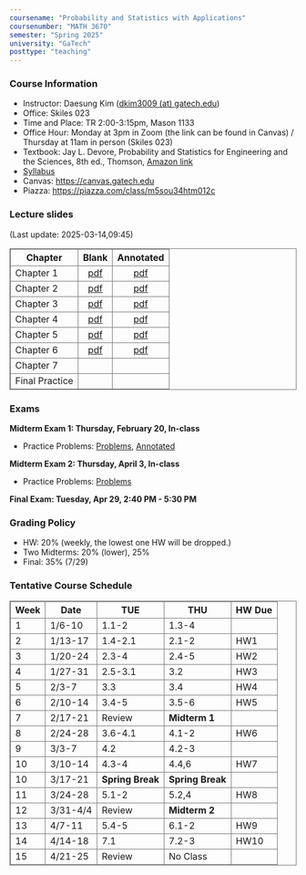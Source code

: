```yaml
---
coursename: "Probability and Statistics with Applications"
coursenumber: "MATH 3670"
semester: "Spring 2025"
university: "GaTech"
posttype: "teaching"
---
```


### Course Information
- Instructor: Daesung Kim ([dkim3009 (at) gatech.edu](mailto:dkim3009@gatech.edu))
- Office: Skiles 023
- Time and Place: TR 2:00-3:15pm, Mason	1133 
- Office Hour: Monday at 3pm in Zoom (the link can be found in Canvas) / Thursday at 11am in person (Skiles 023)
- Textbook: Jay L. Devore, Probability and Statistics for Engineering and the Sciences, 8th ed., Thomson, [Amazon link](https://www.amazon.com/Probability-Statistics-Engineering-Sciences-Devore/dp/0538733527)
- [Syllabus](m3670-syllabus.pdf)
- Canvas: https://canvas.gatech.edu
- Piazza: https://piazza.com/class/m5sou34htm012c

### Lecture slides
(Last update: 2025-03-14,09:45)

| Chapter        | Blank                       | Annotated             |
| -              | :-:                         | :-:                   |
| Chapter 1      | [pdf](m3670-lec1-blank.pdf) | [pdf](m3670-lec1.pdf) |
| Chapter 2      | [pdf](m3670-lec2-blank.pdf) | [pdf](m3670-lec2.pdf) |
| Chapter 3      | [pdf](m3670-lec3-blank.pdf) | [pdf](m3670-lec3.pdf) |
| Chapter 4      | [pdf](m3670-lec4-blank.pdf) | [pdf](m3670-lec4.pdf) |
| Chapter 5      | [pdf](m3670-lec5-blank.pdf) | [pdf](m3670-lec5.pdf) |
| Chapter 6      | [pdf](m3670-lec6-blank.pdf) | [pdf](m3670-lec6.pdf) |
| Chapter 7      |                             |                       |
| Final Practice |                             |                       |

### Exams
**Midterm Exam 1: Thursday, February 20, In-class**
- Practice Problems: [Problems](m3670-exam1-practice.pdf), [Annotated](m3670-exam1-practice-ann.pdf)

**Midterm Exam 2: Thursday, April 3, In-class**
- Practice Problems: [Problems](m3670-exam2-practice.pdf)

**Final Exam: Tuesday, Apr 29, 2:40 PM - 5:30 PM**


### Grading Policy

- HW: 20% (weekly, the lowest one HW will be dropped.)
- Two Midterms: 20% (lower), 25% 
- Final: 35% (7/29)

### Tentative Course Schedule

| Week | Date     | TUE              | THU              | HW Due |
| ---  | ---      | ---              | ---              | ---    |
| 1    | 1/6-10   | 1.1-2            | 1.3-4            |        |
| 2    | 1/13-17  | 1.4-2.1          | 2.1-2            | HW1    |
| 3    | 1/20-24  | 2.3-4            | 2.4-5            | HW2    |
| 4    | 1/27-31  | 2.5-3.1          | 3.2              | HW3    |
| 5    | 2/3-7    | 3.3              | 3.4              | HW4    |
| 6    | 2/10-14  | 3.4-5            | 3.5-6            | HW5    |
| 7    | 2/17-21  | Review           | **Midterm 1**    |        |
| 8    | 2/24-28  | 3.6-4.1          | 4.1-2            | HW6    |
| 9    | 3/3-7    | 4.2              | 4.2-3            |        |
| 10   | 3/10-14  | 4.3-4            | 4.4,6            | HW7    |
| 10   | 3/17-21  | **Spring Break** | **Spring Break** |        |
| 11   | 3/24-28  | 5.1-2            | 5.2,4            | HW8    |
| 12   | 3/31-4/4 | Review           | **Midterm 2**    |        |
| 13   | 4/7-11   | 5.4-5            | 6.1-2            | HW9    |
| 14   | 4/14-18  | 7.1              | 7.2-3            | HW10   |
| 15   | 4/21-25  | Review           | No Class         |        |


<style>
table, th, td {
  border: 1px solid #777;
  border-collapse: collapse;
}
</style>

